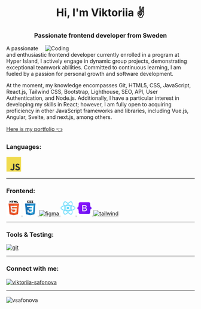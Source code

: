 <h1 align="center">Hi, I'm Viktoriia ✌️</h1>
<h3 align="center">Passionate frontend developer from Sweden</h3>
<img align="right" alt="Coding" width="400" src="https://media.tenor.com/PP9v7VIs6R4AAAAd/scaler-create-impact.gif">

<p>
A passionate and enthusiastic frontend developer currently enrolled in a program at Hyper Island, I actively engage in dynamic group projects, demonstrating exceptional teamwork abilities. 
Committed to continuous learning, I am fueled by a passion for personal growth and software development.
</p>
<p> At the moment, my knowledge encompasses Git, HTML5, CSS, JavaScript, React.js, Tailwind CSS, Bootstrap, Lighthouse, SEO, API, User Authentication, and Node.js.
 Additionally, I have a particular interest in developing my skills in React; however, I am fully open to acquiring proficiency in other JavaScript frameworks and libraries, including Vue.js, Angular, Svelte, and next.js, among others.
</p>
<a href= "https://vsafonova-portfolio.netlify.app/" target="_blank" >Here is my portfolio 👈</a>
<h3 align="left">Languages:</h3>
<p align="left">
  <a href="https://developer.mozilla.org/en-US/docs/Web/JavaScript" target="_blank" rel="noreferrer"> <img src="https://raw.githubusercontent.com/devicons/devicon/master/icons/javascript/javascript-original.svg" alt="javascript" width="40" height="40"/> </a>   
</p>
<hr>

<h3 align="left">Frontend:</h3>
<p align="left">
  <a href="https://www.w3.org/html/" target="_blank" rel="noreferrer"> <img src="https://raw.githubusercontent.com/devicons/devicon/master/icons/html5/html5-original-wordmark.svg" alt="html5" width="40" height="40"/> </a> 
  <a href="https://www.w3schools.com/css/" target="_blank" rel="noreferrer"> <img src="https://raw.githubusercontent.com/devicons/devicon/master/icons/css3/css3-original-wordmark.svg" alt="css3" width="40" height="40"/> </a>
  <a href="https://www.figma.com/" target="_blank" rel="noreferrer"> <img src="https://www.vectorlogo.zone/logos/figma/figma-icon.svg" alt="figma" width="40" height="40"/> </a>
   <a href="https://developer.mozilla.org/en-US/docs/Web/React" target="_blank" rel="noreferrer"> <img src="https://raw.githubusercontent.com/devicons/devicon/master/icons/react/react-original.svg" alt="react" width="40" height="40"/> </a>
   <a href="https://developer.mozilla.org/en-US/docs/Web/bootstrap" target="_blank" rel="noreferrer"> <img src="https://raw.githubusercontent.com/devicons/devicon/master/icons/bootstrap/bootstrap-original.svg" alt="bootstrap" width="40" height="40"/> </a>
  <a href="https://tailwindcss.com/docs/installation" target="_blank" rel="noreferrer"> <img src="https://www.vectorlogo.zone/logos/tailwindcss/tailwindcss-icon.svg" alt="tailwind" width="40" height="40"/> </a>
</p>
<hr>

<h3 align="left">Tools & Testing:</h3>
<p align="left"> 
  <a href="https://git-scm.com/" target="_blank" rel="noreferrer"> <img src="https://www.vectorlogo.zone/logos/git-scm/git-scm-icon.svg" alt="git" width="40" height="40"/> </a> 
  </p>
<hr>

<h3 align="left">Connect with me:</h3>
<p align="left">
<a href="https://www.linkedin.com/in/viktoriia-safonova-a399291a3/" target="_blank"><img align="center" src="https://raw.githubusercontent.com/rahuldkjain/github-profile-readme-generator/master/src/images/icons/Social/linked-in-alt.svg" alt="viktoriia-safonova" height="30" width="40" /></a>
</p>
<hr>
<p><img align="center" src="https://github-readme-stats.vercel.app/api/top-langs?username=vsafonova&show_icons=true&locale=en&layout=compact" alt="vsafonova" /></p>
